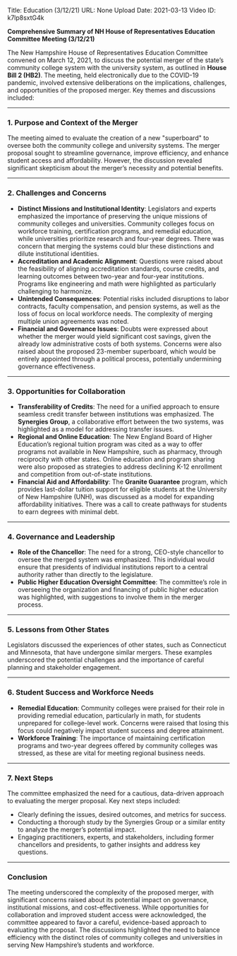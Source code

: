 Title: Education (3/12/21)
URL: None
Upload Date: 2021-03-13
Video ID: k7lp8sxtG4k

**Comprehensive Summary of NH House of Representatives Education Committee Meeting (3/12/21)**

The New Hampshire House of Representatives Education Committee convened on March 12, 2021, to discuss the potential merger of the state’s community college system with the university system, as outlined in **House Bill 2 (HB2)**. The meeting, held electronically due to the COVID-19 pandemic, involved extensive deliberations on the implications, challenges, and opportunities of the proposed merger. Key themes and discussions included:

---

### **1. Purpose and Context of the Merger**
The meeting aimed to evaluate the creation of a new "superboard" to oversee both the community college and university systems. The merger proposal sought to streamline governance, improve efficiency, and enhance student access and affordability. However, the discussion revealed significant skepticism about the merger’s necessity and potential benefits.

---

### **2. Challenges and Concerns**
- **Distinct Missions and Institutional Identity**: Legislators and experts emphasized the importance of preserving the unique missions of community colleges and universities. Community colleges focus on workforce training, certification programs, and remedial education, while universities prioritize research and four-year degrees. There was concern that merging the systems could blur these distinctions and dilute institutional identities.
- **Accreditation and Academic Alignment**: Questions were raised about the feasibility of aligning accreditation standards, course credits, and learning outcomes between two-year and four-year institutions. Programs like engineering and math were highlighted as particularly challenging to harmonize.
- **Unintended Consequences**: Potential risks included disruptions to labor contracts, faculty compensation, and pension systems, as well as the loss of focus on local workforce needs. The complexity of merging multiple union agreements was noted.
- **Financial and Governance Issues**: Doubts were expressed about whether the merger would yield significant cost savings, given the already low administrative costs of both systems. Concerns were also raised about the proposed 23-member superboard, which would be entirely appointed through a political process, potentially undermining governance effectiveness.

---

### **3. Opportunities for Collaboration**
- **Transferability of Credits**: The need for a unified approach to ensure seamless credit transfer between institutions was emphasized. The **Synergies Group**, a collaborative effort between the two systems, was highlighted as a model for addressing transfer issues.
- **Regional and Online Education**: The New England Board of Higher Education’s regional tuition program was cited as a way to offer programs not available in New Hampshire, such as pharmacy, through reciprocity with other states. Online education and program sharing were also proposed as strategies to address declining K-12 enrollment and competition from out-of-state institutions.
- **Financial Aid and Affordability**: The **Granite Guarantee** program, which provides last-dollar tuition support for eligible students at the University of New Hampshire (UNH), was discussed as a model for expanding affordability initiatives. There was a call to create pathways for students to earn degrees with minimal debt.

---

### **4. Governance and Leadership**
- **Role of the Chancellor**: The need for a strong, CEO-style chancellor to oversee the merged system was emphasized. This individual would ensure that presidents of individual institutions report to a central authority rather than directly to the legislature.
- **Public Higher Education Oversight Committee**: The committee’s role in overseeing the organization and financing of public higher education was highlighted, with suggestions to involve them in the merger process.

---

### **5. Lessons from Other States**
Legislators discussed the experiences of other states, such as Connecticut and Minnesota, that have undergone similar mergers. These examples underscored the potential challenges and the importance of careful planning and stakeholder engagement.

---

### **6. Student Success and Workforce Needs**
- **Remedial Education**: Community colleges were praised for their role in providing remedial education, particularly in math, for students unprepared for college-level work. Concerns were raised that losing this focus could negatively impact student success and degree attainment.
- **Workforce Training**: The importance of maintaining certification programs and two-year degrees offered by community colleges was stressed, as these are vital for meeting regional business needs.

---

### **7. Next Steps**
The committee emphasized the need for a cautious, data-driven approach to evaluating the merger proposal. Key next steps included:
- Clearly defining the issues, desired outcomes, and metrics for success.
- Conducting a thorough study by the Synergies Group or a similar entity to analyze the merger’s potential impact.
- Engaging practitioners, experts, and stakeholders, including former chancellors and presidents, to gather insights and address key questions.

---

### **Conclusion**
The meeting underscored the complexity of the proposed merger, with significant concerns raised about its potential impact on governance, institutional missions, and cost-effectiveness. While opportunities for collaboration and improved student access were acknowledged, the committee appeared to favor a careful, evidence-based approach to evaluating the proposal. The discussions highlighted the need to balance efficiency with the distinct roles of community colleges and universities in serving New Hampshire’s students and workforce.